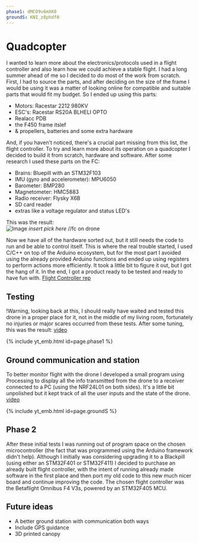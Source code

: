 ```yaml
---
phase1: dMC09v6mXK0
groundS: KNI_z8phdf0
---
```

# Quadcopter
I wanted to learn more about the electronics/protocols used in a flight controller and also learn how we could achieve a stable flight.
I had a long summer ahead of me so I decided to do most of the work from scratch. First, I had to source the parts, and after deciding on the size of the frame I would be using it was a matter of looking online for compatible and suitable parts that would fit my budget. So I ended up using this parts:
- Motors: Racestar 2212 980KV
- ESC's: Racestar RS20A BLHELI OPTO
- Realacc PDB
- the F450 frame itslef
- & propellers, batteries and some extra hardware

And, if you haven't noticed, there's a crucial part missing from this list, the flight controller. To try and learn more about its operation on a quadcopter I decided to build it from scratch, hardware and software.
After some research I used these parts on the FC:
- Brains: Bluepill with an STM32F103
- IMU (gyro and accelerometer): MPU6050
- Barometer: BMP280
- Magnetometer: HMC5883
- Radio receiver: Flysky X6B
- SD card reader
- extras like a voltage regulator and status LED's

This was the result:   
![Image](fc_v01.jpg)
*insert pick here* //fc on drone

Now we have all of the hardware sorted out, but it still needs the code to run and be able to control itself. This is where the real trouble started, I used C/C++ on top of the Arduino ecosystem, but for the most part I avoided using the already provided Arduino functions and ended up using registers to perform actions more efficiently. It took a little bit to figure it out, but I got the hang of it. In the end, I got a product ready to be tested and ready to have fun with.
[Flight Controller rep](https://github.com/N1etsi/STM32F1_AF_B1)

## Testing
!Warning, looking back at this, I should really have waited and tested this drone in a proper place for it, not in the middle of my living room, fortunately no injuries or major scares occurred from these tests.
After some tuning, this was the result:
[video](https://youtu.be/dMC09v6mXK0)

{% include yt_emb.html id=page.phase1 %}


## Ground communication and station
To better monitor flight with the drone I developed a small program using Processing to display all the info transmitted from the drone to a receiver connected to a PC (using the NRF24L01 on both sides). It's a little bit unpolished but it kept track of all the user inputs and the state of the drone.
[video](https://youtu.be/KNI_z8phdf0)

{% include yt_emb.html id=page.groundS %}


## Phase 2
After these initial tests I was running out of program space on the chosen microcontroller (the fact that was programmed using the Arduino framework didn't help). Although I initially was considering upgrading it to a Blackpill (using either an STM32F401 or STM32F411) I decided to purchase an already built flight controller, with the intent of running already made software in the first place and then port my old code to this new much nicer board and continue improving the code.
The chosen flight controller was the Betaflight Omnibus F4 V3s, powered by an STM32F405 MCU.



## Future ideas
- A better ground station with communication both ways
- Include GPS guidance
- 3D printed canopy

